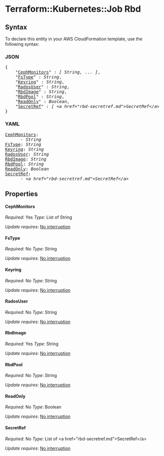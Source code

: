 # Terraform::Kubernetes::Job Rbd

## Syntax

To declare this entity in your AWS CloudFormation template, use the following syntax:

### JSON

<pre>
{
    "<a href="#cephmonitors" title="CephMonitors">CephMonitors</a>" : <i>[ String, ... ]</i>,
    "<a href="#fstype" title="FsType">FsType</a>" : <i>String</i>,
    "<a href="#keyring" title="Keyring">Keyring</a>" : <i>String</i>,
    "<a href="#radosuser" title="RadosUser">RadosUser</a>" : <i>String</i>,
    "<a href="#rbdimage" title="RbdImage">RbdImage</a>" : <i>String</i>,
    "<a href="#rbdpool" title="RbdPool">RbdPool</a>" : <i>String</i>,
    "<a href="#readonly" title="ReadOnly">ReadOnly</a>" : <i>Boolean</i>,
    "<a href="#secretref" title="SecretRef">SecretRef</a>" : <i>[ &lt;a href=&#34;rbd-secretref.md&#34;&gt;SecretRef&lt;/a&gt;, ... ]</i>
}
</pre>

### YAML

<pre>
<a href="#cephmonitors" title="CephMonitors">CephMonitors</a>: <i>
      - String</i>
<a href="#fstype" title="FsType">FsType</a>: <i>String</i>
<a href="#keyring" title="Keyring">Keyring</a>: <i>String</i>
<a href="#radosuser" title="RadosUser">RadosUser</a>: <i>String</i>
<a href="#rbdimage" title="RbdImage">RbdImage</a>: <i>String</i>
<a href="#rbdpool" title="RbdPool">RbdPool</a>: <i>String</i>
<a href="#readonly" title="ReadOnly">ReadOnly</a>: <i>Boolean</i>
<a href="#secretref" title="SecretRef">SecretRef</a>: <i>
      - &lt;a href=&#34;rbd-secretref.md&#34;&gt;SecretRef&lt;/a&gt;</i>
</pre>

## Properties

#### CephMonitors

_Required_: Yes
_Type_: List of String

_Update requires_: [No interruption](https://docs.aws.amazon.com/AWSCloudFormation/latest/UserGuide/using-cfn-updating-stacks-update-behaviors.html#update-no-interrupt)

#### FsType

_Required_: No
_Type_: String

_Update requires_: [No interruption](https://docs.aws.amazon.com/AWSCloudFormation/latest/UserGuide/using-cfn-updating-stacks-update-behaviors.html#update-no-interrupt)

#### Keyring

_Required_: No
_Type_: String

_Update requires_: [No interruption](https://docs.aws.amazon.com/AWSCloudFormation/latest/UserGuide/using-cfn-updating-stacks-update-behaviors.html#update-no-interrupt)

#### RadosUser

_Required_: No
_Type_: String

_Update requires_: [No interruption](https://docs.aws.amazon.com/AWSCloudFormation/latest/UserGuide/using-cfn-updating-stacks-update-behaviors.html#update-no-interrupt)

#### RbdImage

_Required_: Yes
_Type_: String

_Update requires_: [No interruption](https://docs.aws.amazon.com/AWSCloudFormation/latest/UserGuide/using-cfn-updating-stacks-update-behaviors.html#update-no-interrupt)

#### RbdPool

_Required_: No
_Type_: String

_Update requires_: [No interruption](https://docs.aws.amazon.com/AWSCloudFormation/latest/UserGuide/using-cfn-updating-stacks-update-behaviors.html#update-no-interrupt)

#### ReadOnly

_Required_: No
_Type_: Boolean

_Update requires_: [No interruption](https://docs.aws.amazon.com/AWSCloudFormation/latest/UserGuide/using-cfn-updating-stacks-update-behaviors.html#update-no-interrupt)

#### SecretRef

_Required_: No
_Type_: List of &lt;a href=&#34;rbd-secretref.md&#34;&gt;SecretRef&lt;/a&gt;

_Update requires_: [No interruption](https://docs.aws.amazon.com/AWSCloudFormation/latest/UserGuide/using-cfn-updating-stacks-update-behaviors.html#update-no-interrupt)

